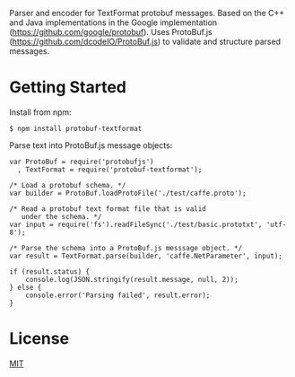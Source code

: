 
Parser and encoder for TextFormat protobuf messages. Based on the C++ and Java implementations in the Google implementation (https://github.com/google/protobuf). Uses ProtoBuf.js (https://github.com/dcodeIO/ProtoBuf.js) to validate and structure parsed messages.

# Getting Started

Install from npm:

```
$ npm install protobuf-textformat
```

Parse text into ProtoBuf.js message objects:

```
var ProtoBuf = require('protobufjs')
  , TextFormat = require('protobuf-textformat');

/* Load a protobuf schema. */
var builder = ProtoBuf.loadProtoFile('./test/caffe.proto');

/* Read a protobuf text format file that is valid
   under the schema. */
var input = require('fs').readFileSync('./test/basic.prototxt', 'utf-8');

/* Parse the schema into a ProtoBuf.js messsage object. */
var result = TextFormat.parse(builder, 'caffe.NetParameter', input);

if (result.status) {
    console.log(JSON.stringify(result.message, null, 2));
} else {
    console.error('Parsing failed', result.error);
}

```
# License
[MIT](LICENSE)
